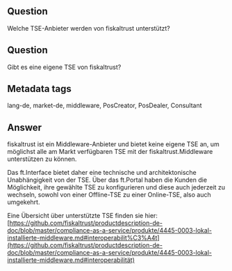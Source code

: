 ## Question

Welche TSE-Anbieter werden von fiskaltrust unterstützt?

## Question

Gibt es eine eigene TSE von fiskaltrust?

## Metadata tags

lang-de, market-de, middleware, PosCreator, PosDealer, Consultant

## Answer

fiskaltrust ist ein Middleware-Anbieter und bietet keine eigene TSE an, um möglichst alle am Markt verfügbaren TSE mit der fiskaltrust.Middleware unterstützen zu können.

Das ft.Interface bietet daher eine technische und architektonische Unabhängigkeit von der TSE. Über das ft.Portal haben die Kunden die Möglichkeit, ihre gewählte TSE zu konfigurieren und diese auch jederzeit zu wechseln, sowohl von einer Offline-TSE zu einer Online-TSE, also auch umgekehrt.

Eine Übersicht über unterstützte TSE finden sie hier: [https://github.com/fiskaltrust/productdescription-de-doc/blob/master/compliance-as-a-service/produkte/4445-0003-lokal-installierte-middleware.md#interoperabilit%C3%A4t](https://github.com/fiskaltrust/productdescription-de-doc/blob/master/compliance-as-a-service/produkte/4445-0003-lokal-installierte-middleware.md#interoperabilität)
